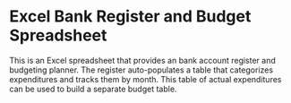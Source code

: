 # Excel Bank Register and Budget Spreadsheet
This is an Excel spreadsheet that provides an bank account register and budgeting planner. 
The register auto-populates a table that categorizes expenditures and tracks them by month. 
This table of actual expenditures can be used to build a separate budget table.

